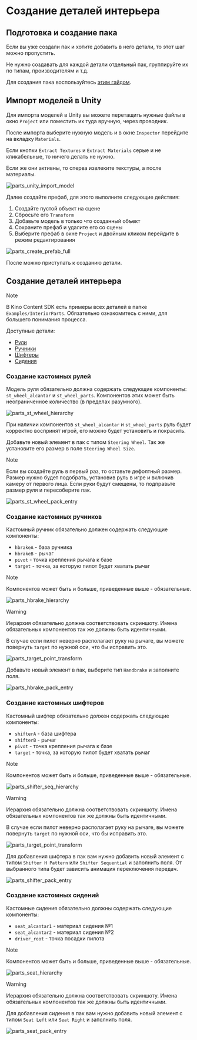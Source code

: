 ﻿# Создание деталей интерьера

## Подготовка и создание пака

Если вы уже создали пак и хотите добавить в него детали, то этот шаг можно пропустить.

Не нужно создавать для каждой детали отдельный пак, группируйте их по типам, производителям и т.д.

Для создания пака воспользуйтесь [этим гайдом](CustomParts_RU.md).

## Импорт моделей в Unity

Для импорта моделей в Unity вы можете перетащить нужные файлы в окно `Project` или поместить их туда вручную, через проводник.

После импорта выберите нужную модель и в окне `Inspector` перейдите на вкладку `Materials`.

Если кнопки `Extract Textures` и `Extract Materials` серые и не кликабельные, то ничего делать не нужно.

Если же они активны, то сперва извлеките текстуры, а после материалы.

![parts_unity_import_model](../Images/CarParts/parts_unity_import_model.png)

Далее создайте префаб, для этого выполните следующие действия:

1. Создайте пустой объект на сцене
2. Сбросьте его `Transform`
3. Добавьте модель в только что созданный объект
4. Сохраните префаб и удалите его со сцены
5. Выберите префаб в окне `Project` и двойным кликом перейдите в режим редактирования

![parts_create_prefab_full](../Images/CarParts/parts_create_prefab_full.gif)

После можно приступать к созданию детали.

## Создание деталей интерьера

> [!NOTE]
> В Kino Content SDK есть примеры всех деталей в папке `Examples/InteriorParts`. Обязательно ознакомитесь с ними, для большего понимания процесса.

Доступные детали:

* [Рули](#создание-кастомных-рулей)
* [Ручники](#создание-кастомных-ручников)
* [Шифтеры](#создание-кастомных-шифтеров)
* [Сидения](#создание-кастомных-сидений)

### Создание кастомных рулей

Модель руля обязательно должна содержать следующие компоненты: `st_wheel_alcantar` и `st_wheel_parts`. Компонентов этих может быть неограниченное количество (в пределах разумного).

![parts_st_wheel_hierarchy](../Images/CarParts/parts_st_wheel_hierarchy.png)

При наличии компонентов `st_wheel_alcantar` и `st_wheel_parts` руль будет корректно воспринят игрой, его можно будет установить и покрасить.

Добавьте новый элемент в пак с типом `Steering Wheel`. Так же установите его размер в поле `Steering Wheel Size`.

> [!NOTE]
> Если вы создаёте руль в первый раз, то оставьте дефолтный размер. Размер нужно будет подобрать, установив руль в игре и включив камеру от первого лица. Если руки будут смещены, то подправьте размер руля и пересоберите пак.

![parts_st_wheel_pack_entry](../Images/CarParts/parts_st_wheel_pack_entry.png)

### Создание кастомных ручников

Кастомный ручник обязательно должен содержать следующие компоненты:

* `hbrakeA` - база ручника
* `hbrakeB` - рычаг
* `pivot` - точка крепления рычага к базе
* `target` - точка, за которую пилот будет хватать рычаг

> [!NOTE]
> Компонентов может быть и больше, приведенные выше - обязательные.

![parts_hbrake_hierarchy](../Images/CarParts/parts_hbrake_hierarchy.png)

> [!WARNING]
> Иерархия обязательно должна соответствовать скриншоту. Имена обязательных компонентов так же должны быть идентичными.

В случае если пилот неверно располагает руку на рычаге, вы можете повернуть `target` по нужной оси, что бы исправить это.

![parts_target_point_transform](../Images/CarParts/parts_target_point_transform.png)

Добавьте новый элемент в пак, выберите тип `Handbrake` и заполните поля.

![parts_hbrake_pack_entry](../Images/CarParts/parts_hbrake_pack_entry.png)

### Создание кастомных шифтеров

Кастомный шифтер обязательно должен содержать следующие компоненты:

* `shifterA` - база шифтера
* `shifterB` - рычаг
* `pivot` - точка крепления рычага к базе
* `target` - точка, за которую пилот будет хватать рычаг

> [!NOTE]
> Компонентов может быть и больше, приведенные выше - обязательные.

![parts_shifter_seq_hierarchy](../Images/CarParts/parts_shifter_seq_hierarchy.png)

> [!WARNING]
> Иерархия обязательно должна соответствовать скриншоту. Имена обязательных компонентов так же должны быть идентичными.

В случае если пилот неверно располагает руку на рычаге, вы можете повернуть `target` по нужной оси, что бы исправить это.

![parts_target_point_transform](../Images/CarParts/parts_target_point_transform.png)

Для добавления шифтера в пак вам нужно добавить новый элемент с типом `Shifter H Pattern` или `Shifter Sequential` и заполнить поля. От выбранного типа будет зависить анимация переключения передач.

![parts_shifter_pack_entry](../Images/CarParts/parts_shifter_pack_entry.png)

### Создание кастомных сидений

Кастомные сидения обязательно должны содержать следующие компоненты:

* `seat_alcantar1` - материал сидения №1
* `seat_alcantar2` - материал сидения №2
* `driver_root` - точка посадки пилота

> [!NOTE]
> Компонентов может быть и больше, приведенные выше - обязательные.

![parts_seat_hierarchy](../Images/CarParts/parts_seat_hierarchy.png)

> [!WARNING]
> Иерархия обязательно должна соответствовать скриншоту. Имена обязательных компонентов так же должны быть идентичными.

Для добавления сидения в пак вам нужно добавить новый элемент с типом `Seat Left` или `Seat Right` и заполнить поля.

![parts_seat_pack_entry](../Images/CarParts/parts_seat_pack_entry.png)